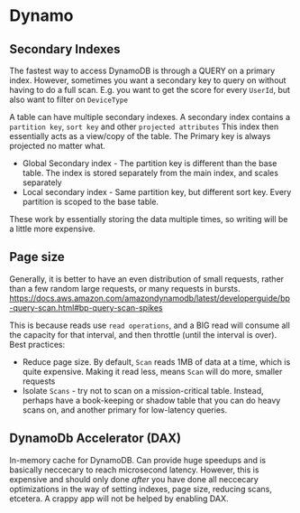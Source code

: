# Dynamo


## Secondary Indexes

The fastest way to access DynamoDB is through a QUERY on a primary index. However, sometimes you want a secondary key to query on without having to do a full scan. E.g. you want to get the score for every `UserId`, but also want to filter on `DeviceType` 

A table can have multiple secondary indexes.
A secondary index contains a `partition key`, `sort key` and other `projected attributes` This index then essentially acts as a view/copy of the table. The Primary key is always projected no matter what.

- Global Secondary index - The partition key is different than the base table. The index is stored separately from the main index, and scales separately
- Local secondary index - Same partition key, but different sort key.  Every partition is scoped to the base table.

These work by essentially storing the data multiple times, so writing will be a little more expensive.

## Page size

Generally, it is better to have an even distribution of small requests, rather than a few random large requests, or many requests in bursts. <https://docs.aws.amazon.com/amazondynamodb/latest/developerguide/bp-query-scan.html#bp-query-scan-spikes>

This is because reads use `read operations`, and a BIG read will consume all the capacity for that interval, and then throttle (until the interval is over). Best practices:

- Reduce page size. By default, `Scan` reads 1MB of data at a time, which is quite expensive. Making it read less, means `Scan` will do more, smaller requests
- Isolate `Scans` - try not to scan on a mission-critical table. Instead, perhaps have a book-keeping or shadow table that you can do heavy scans on, and another primary for low-latency queries.

## DynamoDb Accelerator (DAX)

In-memory cache for DynamoDB. Can provide huge speedups and is basically neccecary to reach microsecond latency. However, this is expensive and should only done *after* you have done all neccecary optimizations in the way of setting indexes, page size, reducing scans, etcetera. A crappy app will not be helped by enabling DAX.